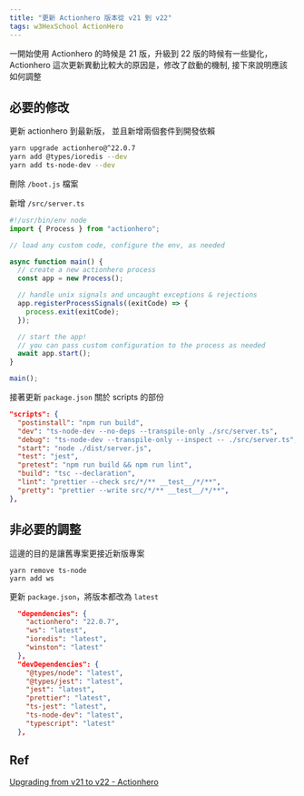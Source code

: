```yaml
---
title: "更新 Actionhero 版本從 v21 到 v22"
tags: w3HexSchool ActionHero
---
```


一開始使用 Actionhero 的時候是 21 版，升級到 22 版的時候有一些變化，Actionhero 這次更新異動比較大的原因是，修改了啟動的機制, 接下來說明應該如何調整

## 必要的修改

更新 actionhero 到最新版， 並且新增兩個套件到開發依賴

```bash
yarn upgrade actionhero@^22.0.7
yarn add @types/ioredis --dev
yarn add ts-node-dev --dev
```

刪除 `/boot.js` 檔案

新增 `/src/server.ts`

```ts
#!/usr/bin/env node
import { Process } from "actionhero";

// load any custom code, configure the env, as needed

async function main() {
  // create a new actionhero process
  const app = new Process();

  // handle unix signals and uncaught exceptions & rejections
  app.registerProcessSignals((exitCode) => {
    process.exit(exitCode);
  });

  // start the app!
  // you can pass custom configuration to the process as needed
  await app.start();
}

main();
```

接著更新 `package.json` 關於 scripts 的部份

```json
"scripts": {
  "postinstall": "npm run build",
  "dev": "ts-node-dev --no-deps --transpile-only ./src/server.ts",
  "debug": "ts-node-dev --transpile-only --inspect -- ./src/server.ts",
  "start": "node ./dist/server.js",
  "test": "jest",
  "pretest": "npm run build && npm run lint",
  "build": "tsc --declaration",
  "lint": "prettier --check src/*/** __test__/*/**",
  "pretty": "prettier --write src/*/** __test__/*/**",
},
```

## 非必要的調整

這邊的目的是讓舊專案更接近新版專案

```shell
yarn remove ts-node
yarn add ws
```

更新 `package.json`，將版本都改為 `latest`

```json
  "dependencies": {
    "actionhero": "22.0.7",
    "ws": "latest",
    "ioredis": "latest",
    "winston": "latest"
  },
  "devDependencies": {
    "@types/node": "latest",
    "@types/jest": "latest",
    "jest": "latest",
    "prettier": "latest",
    "ts-jest": "latest",
    "ts-node-dev": "latest",
    "typescript": "latest"
  },
```

## Ref

[Upgrading from v21 to v22 - Actionhero](https://www.actionherojs.com/tutorials/upgrade-path#Upgrading%20from%20v21%20to%20v22)
